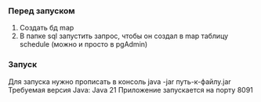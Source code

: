 ### Перед запуском
1. Создать бд map 
2. В папке sql запустить запрос, чтобы он создал в map таблицу schedule (можно и просто в pgAdmin)

### Запуск
Для запуска нужно прописать в консоль java -jar путь-к-файлу.jar
Требуемая версия Java: Java 21
Приложение запускается на порту 8091
